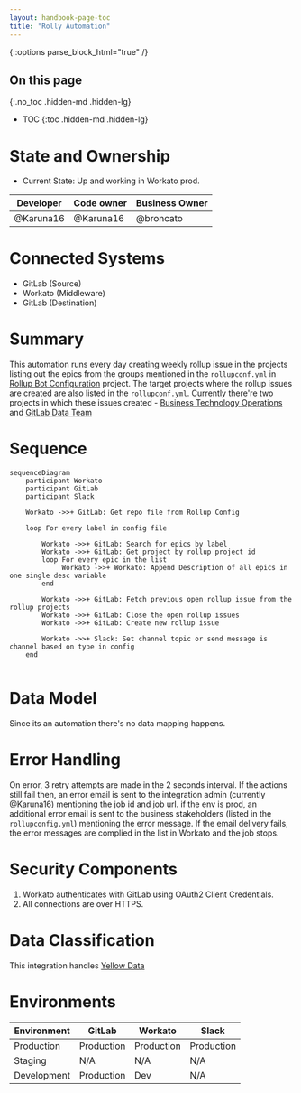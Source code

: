 ```yaml
---
layout: handbook-page-toc
title: "Rolly Automation"
---
```


{::options parse_block_html="true" /}

<link rel="stylesheet" type="text/css" href="/stylesheets/biztech.css" />

## On this page
{:.no_toc .hidden-md .hidden-lg}

- TOC
{:toc .hidden-md .hidden-lg}

# State and Ownership
- Current State: Up and working in Workato prod.


| Developer | Code owner | Business Owner
| ------ | ------ | ------ |
|   @Karuna16      |   @Karuna16      |   @broncato      |

# Connected Systems

- GitLab (Source)
- Workato (Middleware)
- GitLab (Destination)

# Summary

This automation runs every day creating weekly rollup issue in the projects listing out the epics from the groups mentioned in the `rollupconf.yml` in [Rollup Bot Configuration](https://gitlab.com/gitlab-com/business-technology/enterprise-apps/integrations/rollup-bot-configuration) project. The target projects where the rollup issues are created are also listed in the `rollupconf.yml`. Currently there're two projects in which these issues created - [Business Technology Operations](https://gitlab.com/gitlab-com/business-technology/business-technology-ops) and [GitLab Data Team ](https://gitlab.com/gitlab-data/analytics)

# Sequence

```mermaid
sequenceDiagram
	participant Workato
	participant GitLab
	participant Slack
	
    Workato ->>+ GitLab: Get repo file from Rollup Config
    
	loop For every label in config file
		
        Workato ->>+ GitLab: Search for epics by label
		Workato ->>+ GitLab: Get project by rollup project id
        loop For every epic in the list
             Workato ->>+ Workato: Append Description of all epics in one single desc variable
        end

        Workato ->>+ GitLab: Fetch previous open rollup issue from the rollup projects
        Workato ->>+ GitLab: Close the open rollup issues
        Workato ->>+ GitLab: Create new rollup issue

        Workato ->>+ Slack: Set channel topic or send message is channel based on type in config 
    end


```

# Data Model

Since its an automation there's no data mapping happens.

# Error Handling

On error, 3 retry attempts are made in the 2 seconds interval. If the actions still fail then, an error email is sent to the integration admin (currently @Karuna16) mentioning the job id and job url. if the env is prod, an additional error email is sent to the business stakeholders (listed in the `rollupconfig.yml`) mentioning the error message. If the email delivery fails, the error messages are complied in the list in Workato and the job stops.

# Security Components

1. Workato authenticates with GitLab using OAuth2 Client Credentials.
1. All connections are over HTTPS.

# Data Classification

This integration handles [Yellow Data](https://about.gitlab.com/handbook/security/data-classification-standard.html#orange)

# Environments

| Environment | GitLab | Workato | Slack |
| --- | --- | --- | --- |
| Production | Production | Production | Production |
| Staging | N/A | N/A | N/A |
| Development | Production | Dev | N/A |